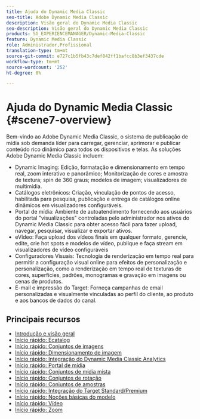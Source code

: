 ```yaml
---
title: Ajuda do Dynamic Media Classic
seo-title: Adobe Dynamic Media Classic
description: Visão geral do Dynamic Media Classic
seo-description: Visão geral do Dynamic Media Classic
products: SG_EXPERIENCEMANAGER/Dynamic-Media-Classic
feature: Dynamic Media Classic
role: Administrador,Profissional
translation-type: tm+mt
source-git-commit: e727c1b5fb43c7def842ff1bafcc8b3ef3437cde
workflow-type: tm+mt
source-wordcount: '252'
ht-degree: 0%

---
```



# Ajuda do Dynamic Media Classic {#scene7-overview}

Bem-vindo ao Adobe Dynamic Media Classic, o sistema de publicação de mídia sob demanda líder para carregar, gerenciar, aprimorar e publicar conteúdo rico dinâmico para todos os dispositivos e telas. As soluções Adobe Dynamic Media Classic incluem:

* Dynamic Imaging: Edição, formatação e dimensionamento em tempo real, zoom interativo e panorâmico; Monitorização de cores e amostra de textura; spin de 360 graus; modelos de imagem; visualizadores de multimídia.
* Catálogos eletrônicos: Criação, vinculação de pontos de acesso, habilitada para pesquisa, publicação e entrega de catálogos online dinâmicos em visualizadores configuráveis.
* Portal de mídia: Ambiente de autoatendimento fornecendo aos usuários do portal &quot;visualizações&quot; controladas pelo administrador nos ativos do Dynamic Media Classic para obter acesso fácil para fazer upload, navegar, pesquisar, visualizar e exportar ativos.
* eVídeo: Faça upload dos vídeos finais em qualquer formato, gerencie, edite, crie hot spots e modelos de vídeo, publique e faça stream em visualizadores de vídeo configuráveis
* Configuradores Visuais: Tecnologia de renderização em tempo real para permitir a configuração visual online para efeitos de personalização e personalização, como a renderização em tempo real de texturas de cores, superfícies, padrões, monogramas e gravação em imagens ou cenas de produtos.
* E-mail e impressão do Target: Forneça campanhas de email personalizadas e visualmente vinculadas ao perfil do cliente, ao produto e aos bancos de dados do canal.

## Principais recursos

* [Introdução e visão geral](/help/dmc-platform-overview.md)
* [Início rápido: Ecatalog](/help/quick-start-ecatalog.md)
* [Início rápido: Conjuntos de imagens](/help/quick-start-image-sets.md)
* [Início rápido: Dimensionamento de imagem](/help/quick-start-image-sizing.md)
* [Início rápido: Integração do Dynamic Media Classic Analytics](/help/quick-start-integrating-dmc-analytics.md)
* [Início rápido: Portal de mídia](/help/quick-start-media-portal-administration.md)
* [Início rápido: Conjuntos de mídia mista](/help/quick-start-mixed-media-sets.md)
* [Início rápido: Conjuntos de rotação](/help/quick-start-spin-sets.md)
* [Início rápido: Conjuntos de amostras](/help/quick-start-swatch-sets.md)
* [Início rápido: Integração do Target Standard/Premium](/help/quick-start-target-integration.md)
* [Início rápido: Noções básicas do modelo](/help/quick-start-template-basics.md)
* [Início rápido: Vídeo](/help/quick-start-video.md)
* [Início rápido: Zoom](/help/quick-start-zoom.md)

